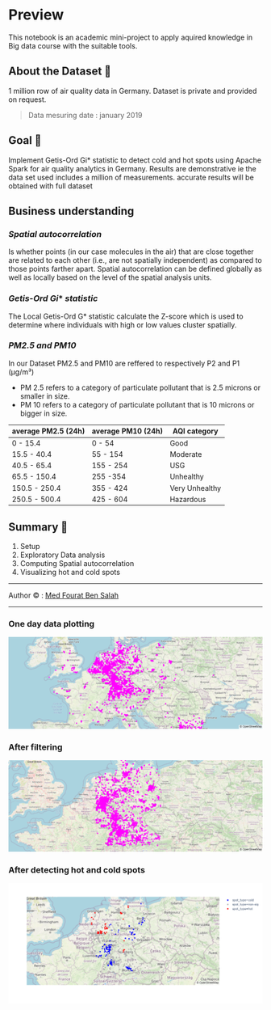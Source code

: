 # Preview
This notebook is an academic mini-project  to apply aquired knowledge in  Big data course  with the suitable tools.
## About the Dataset 📖
1 million row of air quality data in Germany. Dataset is private and provided on request.
> Data mesuring date  : january 2019
## Goal 🛬
Implement Getis-Ord Gi* statistic to detect cold and hot spots using Apache Spark for air quality analytics in Germany. Results are demonstrative ie the data set used includes a million of measurements. accurate results will be obtained with full dataset

## Business understanding 
### ***Spatial autocorrelation***
Is whether points (in our case molecules in the air) that are close together are related to each other (i.e., are not spatially independent) as compared to those points farther apart. Spatial autocorrelation can be defined globally as well as locally based on the level of the spatial analysis units.
### ***Getis-Ord Gi**** ***statistic***

The Local Getis-Ord G* statistic calculate the Z-score which is used to determine where individuals with high or low values cluster spatially.

### ***PM2.5 and PM10***

In our Dataset PM2.5 and PM10 are reffered to respectively P2 and P1 (µg/m³) 


*   PM 2.5 refers to a category of particulate pollutant that is 2.5 microns or smaller in size.
*   PM 10 refers to a category of particulate pollutant that is 10 microns or bigger in size.


average PM2.5 (24h) | average PM10 (24h) | AQI category
--- | --- | ---
0 - 15.4 | 0 - 54 | Good
15.5 - 40.4  | 55 - 154 | Moderate
40.5 - 65.4 | 155 - 254 | USG 
65.5 - 150.4 | 255 -354  | Unhealthy 
150.5 - 250.4 | 355 - 424 | Very Unhealthy
250.5 - 500.4 | 425 - 604 | Hazardous


## Summary 🛫


1.   Setup
2.   Exploratory Data analysis
3.   Computing Spatial autocorrelation
4.   Visualizing hot and cold spots



---


Author © : [Med Fourat Ben Salah](mailto:mohamedfouratb@gmail.com)


 ---
### One day data plotting
![plot](./imgs/intial.png)
### After filtering
![plot](./imgs/filter1.png)
### After detecting hot and cold spots
![plot](./imgs/spots.png)
